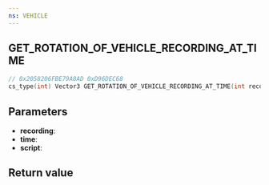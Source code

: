```yaml
---
ns: VEHICLE
---
```

## GET_ROTATION_OF_VEHICLE_RECORDING_AT_TIME

```c
// 0x2058206FBE79A8AD 0xD96DEC68
cs_type(int) Vector3 GET_ROTATION_OF_VEHICLE_RECORDING_AT_TIME(int recording, float time, cs_type(AnyPtr) char* script);
```


## Parameters
* **recording**: 
* **time**: 
* **script**: 

## Return value
